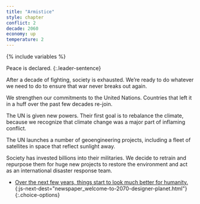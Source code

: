 ```yaml
---
title: "Armistice"
style: chapter
conflict: 2
decade: 2060
economy: up
temperature: 2
---
```


{% include variables %}

Peace is declared.
{:.leader-sentence}

After a decade of fighting, society is exhausted. We’re ready to do whatever we need to do to ensure that war never breaks out again.

We strengthen our commitments to the United Nations. Countries that left it in a huff over the past few decades re-join.

The UN is given new powers. Their first goal is to rebalance the climate, because we recognize that climate change was a major part of inflaming conflict.

The UN launches a number of geoengineering projects, including a fleet of satellites in space that reflect sunlight away.

Society has invested billions into their militaries. We decide to retrain and repurpose them for huge new projects to restore the environment and act as an international disaster response team.

- [Over the next few years, things start to look much better for humanity.](part-page_2070.html){:js-next-dest="newspaper_welcome-to-2070-designer-planet.html"}
{:.choice-options}
